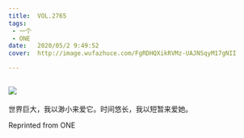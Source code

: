 ```yaml
---
title:	VOL.2765
tags:
 - 一个
 - ONE
date:	2020/05/2 9:49:52
cover:	http://image.wufazhuce.com/FgRDHQXikRVMz-UAJNSqyM17gNII

---
```

![](http://image.wufazhuce.com/FgRDHQXikRVMz-UAJNSqyM17gNII)
---

世界巨大，我以渺小来爱它。时间悠长，我以短暂来爱她。
 
Reprinted from ONE

